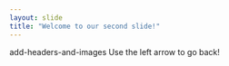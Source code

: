 ```yaml
---
layout: slide
title: "Welcome to our second slide!"
---
```

add-headers-and-images
Use the left arrow to go back!
